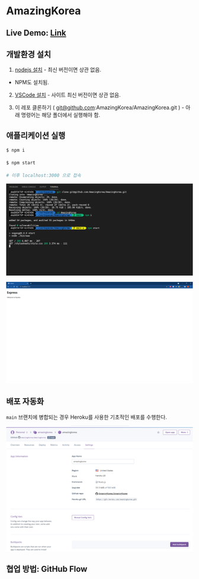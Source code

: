 # AmazingKorea

## Live Demo: [Link](https://amazingkorea.herokuapp.com/)

## 개발환경 설치

1. [nodejs 설치](https://nodejs.org/en/) - 최신 버전이면 상관 없음.

- NPM도 설치됨.

2. [VSCode 설치](https://code.visualstudio.com/) - 사이트 최신 버전이면 상관 없음.

3. 이 레포 클론하기 ( git@github.com:AmazingKorea/AmazingKorea.git ) - 아래 명령어는 해당 폴더에서 실행해야 함.

## 애플리케이션 실행

```bash
$ npm i

$ npm start

# 이후 localhost:3000 으로 접속
```

![](docs/images/how-to-install.png)

![](docs/images/init-page.png)

## 배포 자동화

`main` 브랜치에 병합되는 경우 Heroku를 사용한 기초적인 배포를 수행한다.

![](docs/images/heroku.png)

## 협업 방법: GitHub Flow
